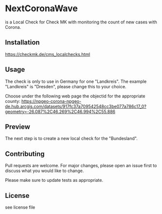 # NextCoronaWave

is a Local Check for Check MK with monitoring the count of new cases with Corona. 

## Installation

https://checkmk.de/cms_localchecks.html

##  Usage

The check is only to use in Germany for one "Landkreis". The example "Landkreis" is "Dresden", please change this to your choice.

Choose under the following web page the objectid for the appropriate county:
https://npgeo-corona-npgeo-de.hub.arcgis.com/datasets/917fc37a709542548cc3be077a786c17_0?geometry=-26.087%2C46.269%2C46.994%2C55.886


## Preview

The next step is to create a new local check for the "Bundesland".

## Contributing

Pull requests are welcome. For major changes, please open an issue first to discuss what you would like to change.

Please make sure to update tests as appropriate.

## License

see license file
